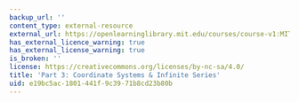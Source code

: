 ```yaml
---
backup_url: ''
content_type: external-resource
external_url: https://openlearninglibrary.mit.edu/courses/course-v1:MITx+18.01.3x+1T2020/about
has_external_licence_warning: true
has_external_license_warning: true
is_broken: ''
license: https://creativecommons.org/licenses/by-nc-sa/4.0/
title: 'Part 3: Coordinate Systems & Infinite Series'
uid: e19bc5ac-1801-441f-9c39-71b8cd23b80b
---
```

